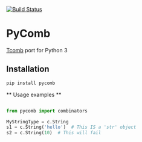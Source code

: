 [![Build Status](https://travis-ci.org/fcracker79/pycomb.svg?branch=master)](https://travis-ci.org/fcracker79/pycomb)

PyComb
======


[Tcomb](http://www.github.com/tcomb) port for Python 3

Installation
------------

```sh
pip install pycomb
```

** Usage examples **

```python

from pycomb import combinators

MyStringType = c.String
s1 = c.String('hello')  # This IS a 'str' object
s2 = c.String(10)  # This will fail
```